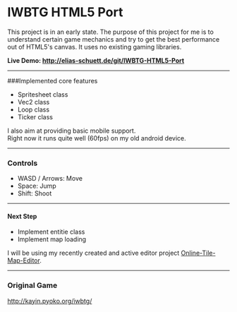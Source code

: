 IWBTG HTML5 Port
================

This project is in an early state.
The purpose of this project for me is to understand certain game mechanics and try to get the best performance out of HTML5's canvas.
It uses no existing gaming libraries. 

**Live Demo: http://elias-schuett.de/git/IWBTG-HTML5-Port**

----

###Implemented core features

  * Spritesheet class
  * Vec2 class
  * Loop class
  * Ticker class

I also aim at providing basic mobile support.  
Right now it runs quite well (60fps) on my old android device.  

----

### Controls

  * WASD / Arrows: Move
  * Space: Jump
  * Shift: Shoot

----

#### Next Step

  * Implement entitie class
  * Implement map loading

I will be using my recently created and active editor project [Online-Tile-Map-Editor](https://github.com/elias94xx/Online-Tile-Map-Editor).

----

### Original Game

http://kayin.pyoko.org/iwbtg/